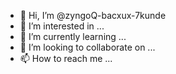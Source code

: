- 👋 Hi, I’m @zyngoQ-bacxux-7kunde
- 👀 I’m interested in ...
- 🌱 I’m currently learning ...
- 💞️ I’m looking to collaborate on ...
- 📫 How to reach me ...

<!---
zyngoQ-bacxux-7kunde/zyngoQ-bacxux-7kunde is a ✨ special ✨ repository because its `README.md` (this file) appears on your GitHub profile.
You can click the Preview link to take a look at your changes.
--->
